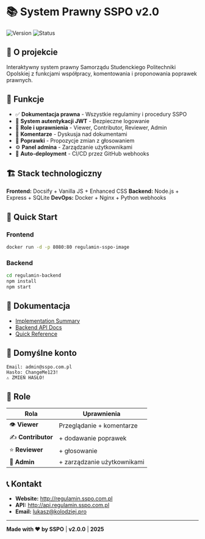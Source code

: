 # 📚 System Prawny SSPO v2.0

![Version](https://img.shields.io/badge/version-2.0.0-blue.svg)
![Status](https://img.shields.io/badge/status-production-green.svg)

## 🎯 O projekcie

Interaktywny system prawny Samorządu Studenckiego Politechniki Opolskiej z funkcjami współpracy, komentowania i proponowania poprawek prawnych.

## 🌟 Funkcje

- ✅ **Dokumentacja prawna** - Wszystkie regulaminy i procedury SSPO
- 🔐 **System autentykacji JWT** - Bezpieczne logowanie
- 👥 **Role i uprawnienia** - Viewer, Contributor, Reviewer, Admin
- 💬 **Komentarze** - Dyskusja nad dokumentami
- 📝 **Poprawki** - Propozycje zmian z głosowaniem
- ⚙️ **Panel admina** - Zarządzanie użytkownikami
- 🚀 **Auto-deployment** - CI/CD przez GitHub webhooks

## 🏗️ Stack technologiczny

**Frontend:** Docsify + Vanilla JS + Enhanced CSS
**Backend:** Node.js + Express + SQLite
**DevOps:** Docker + Nginx + Python webhooks

## 🚀 Quick Start

### Frontend
```bash
docker run -d -p 8080:80 regulamin-sspo-image
```

### Backend
```bash
cd regulamin-backend
npm install
npm start
```

## 📖 Dokumentacja

- [Implementation Summary](../regulamin-backend/IMPLEMENTATION_SUMMARY.md)
- [Backend API Docs](../regulamin-backend/BACKEND_API_DOCUMENTATION.md)
- [Quick Reference](../QUICK_REFERENCE.md)

## 🔐 Domyślne konto

```
Email: admin@sspo.com.pl
Hasło: ChangeMe123!
⚠️ ZMIEŃ HASŁO!
```

## 👥 Role

| Rola | Uprawnienia |
|------|-------------|
| 👁️ **Viewer** | Przeglądanie + komentarze |
| ✍️ **Contributor** | + dodawanie poprawek |
| ⭐ **Reviewer** | + głosowanie |
| 👑 **Admin** | + zarządzanie użytkownikami |

## 📞 Kontakt

- **Website:** http://regulamin.sspo.com.pl
- **API:** http://api.regulamin.sspo.com.pl
- **Email:** lukasz@kolodziej.pro

---

**Made with ❤️ by SSPO** | **v2.0.0** | **2025**
